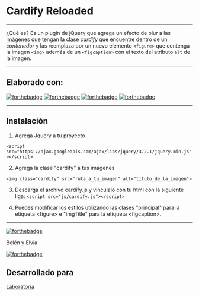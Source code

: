# Cardify Reloaded
***

¿Qué es? Es un plugin de jQuery que agrega un efecto de blur a las imágenes que tengan la clase _cardify_  que encuentre dentro de un _contenedor_ y las reemplaza por un nuevo
elemento `<figure>` que contenga la imagen `<img>` además de un `<figcaption>`
con el texto del atributo `alt` de la imagen.

***
## Elaborado con:
[![forthebadge](https://forthebadge.com/images/badges/uses-html.svg)](https://forthebadge.com)
[![forthebadge](https://forthebadge.com/images/badges/uses-css.svg)](https://forthebadge.com)
[![forthebadge](https://forthebadge.com/images/badges/uses-js.svg)](https://forthebadge.com)
[![forthebadge](https://forthebadge.com/images/badges/uses-git.svg)](https://forthebadge.com)

***

## Instalación
1. Agrega Jquery a tu proyecto

`<script src="https://ajax.googleapis.com/ajax/libs/jquery/3.2.1/jquery.min.js"></script>`


2. Agrega la clase "cardify" a tus imágenes

`<img class="cardify" src="ruta_a_tu_imagen" alt="titulo_de_la_imagen">`

3. Descarga el archivo cardify.js y vincúlalo con tu html con la siguiente liga:
`<script src="js/cardify.js"></script>`


4. Puedes modificar los estilos utilizando las clases "principal" para la etiqueta &lt;figure&gt; e "imgTitle" para la etiqueta &lt;figcaption&gt;.



***
[![forthebadge](https://forthebadge.com/images/badges/built-by-developers.svg)](https://forthebadge.com)


Belén y Elvia

[![forthebadge](https://forthebadge.com/images/badges/winter-is-coming.svg)](https://forthebadge.com)

## Desarrollado para 
[Laboratoria](http://laboratoria.la)

